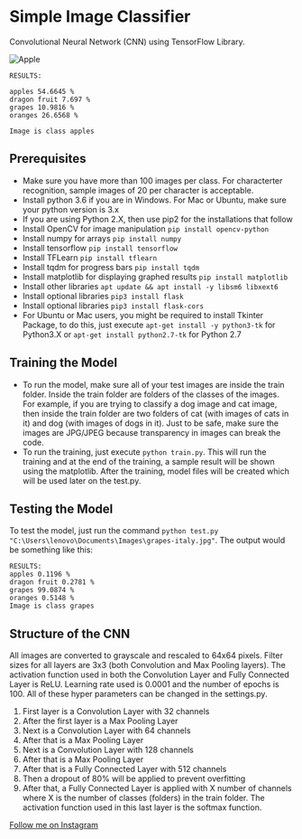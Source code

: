 # Simple Image Classifier
Convolutional Neural Network (CNN) using TensorFlow Library.

![Apple](https://www.thoughtco.com/thmb/QJSxu_9p3SRxDSEBZ14vgZQz6ys=/400x0/filters:no_upscale():max_bytes(150000):strip_icc()/herbstfarben-144476015-5867d0525f9b586e02213437.jpg)
```
RESULTS:

apples 54.6645 %
dragon fruit 7.697 %
grapes 10.9816 %
oranges 26.6568 %

Image is class apples
```

## Prerequisites
* Make sure you have more than 100 images per class. For characterter recognition, sample images of 20 per character is acceptable.
* Install python 3.6 if you are in Windows. For Mac or Ubuntu, make sure your python version is 3.x
* If you are using Python 2.X, then use pip2 for the installations that follow
* Install OpenCV for image manipulation ```pip install opencv-python```
* Install numpy for arrays ```pip install numpy```
* Install tensorflow ```pip install tensorflow```
* Install TFLearn ```pip install tflearn```
* Install tqdm for progress bars ```pip install tqdm```
* Install matplotlib for displaying graphed results ```pip install matplotlib```
* Install other libraries ```apt update && apt install -y libsm6 libxext6```
* Install optional libraries ```pip3 install flask```
* Install optional libraries ```pip3 install flask-cors```
* For Ubuntu or Mac users, you might be required to install Tkinter Package, to do this, just execute ```apt-get install -y python3-tk``` for Python3.X or ```apt-get install python2.7-tk``` for Python 2.7

## Training the Model
* To run the model, make sure all of your test images are inside the train folder. Inside the train folder are folders of the classes of the images. For example, if you are trying to classify a dog image and cat image, then inside the train folder are two folders of cat (with images of cats in it) and dog (with images of dogs in it). Just to be safe, make sure the images are JPG/JPEG because transparency in images can break the code.
* To run the training, just execute ```python train.py```. This will run the training and at the end of the training, a sample result will be shown using the matplotlib. After the training, model files will be created which will be used later on the test.py.

## Testing the Model
To test the model, just run the command ```python test.py "C:\Users\lenovo\Documents\Images\grapes-italy.jpg"```. The output would be something like this:
```
RESULTS:
apples 0.1196 %
dragon fruit 0.2781 %
grapes 99.0874 %
oranges 0.5148 %
Image is class grapes
```

## Structure of the CNN
All images are converted to grayscale and rescaled to 64x64 pixels. Filter sizes for all layers are 3x3 (both Convolution and Max Pooling layers). The activation function used in both the Convolution Layer and Fully Connected Layer is ReLU. Learning rate used is 0.0001 and the number of epochs is 100. All of these hyper parameters can be changed in the settings.py.
1. First layer is a Convolution Layer with 32 channels
2. After the first layer is a Max Pooling Layer
3. Next is a Convolution Layer with 64 channels
4. After that is a Max Pooling Layer
5. Next is a Convolution Layer with 128 channels
6. After that is a Max Pooling Layer
7. After that is a Fully Connected Layer with 512 channels
8. Then a dropout of 80% will be applied to prevent overfitting
9. After that, a Fully Connected Layer is applied with X number of channels where X is the number of classes (folders) in the train folder. The activation function used in this last layer is the softmax function.

[Follow me on Instagram](https://www.instagram.com/thejamesarnold/)
